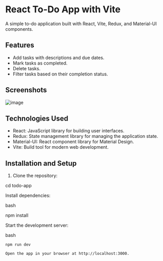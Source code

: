 # React To-Do App with Vite

A simple to-do application built with React, Vite, Redux, and Material-UI components.

## Features

- Add tasks with descriptions and due dates.
- Mark tasks as completed.
- Delete tasks.
- Filter tasks based on their completion status.


## Screenshots


![image](https://github.com/akmalpopalzi98/To-Do-React-App/assets/105284469/50d9e2e0-fc36-4eea-8bc8-b5ed69707d20)


## Technologies Used

- React: JavaScript library for building user interfaces.
- Redux: State management library for managing the application state.
- Material-UI: React component library for Material Design.
- Vite: Build tool for modern web development.

## Installation and Setup

1. Clone the repository:

cd todo-app

Install dependencies:

bash

npm install

Start the development server:

bash

    npm run dev

    Open the app in your browser at http://localhost:3000.



